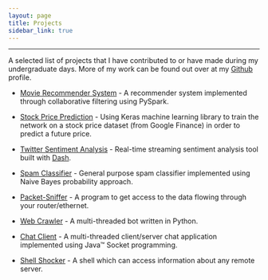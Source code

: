 ```yaml
---
layout: page
title: Projects
sidebar_link: true
---
```

<hr>



A selected list of projects that I have contributed to or have made during my undergraduate days. More of my work can be found out over at my [Github](https://github.com/azkh93) profile.


- [Movie Recommender System](https://github.com/azkh93/Movie-Recommender-System) - A recommender system implemented through collaborative filtering using PySpark.

- [Stock Price Prediction](https://github.com/azkh93/Stock-Price-Prediction) - Using Keras machine learning library to train the network on a stock price dataset (from Google Finance) in order to predict a future price.

- [Twitter Sentiment Analysis](https://github.com/azkh93/Twitter-Sentiment-Analysis) - Real-time streaming sentiment analysis tool built with [Dash](https://plot.ly/products/dash/).
- [Spam Classifier](https://github.com/azkh93/Spam-Ham-Classifier) - General purpose spam classifier implemented using Naive Bayes probability approach.

- [Packet-Sniffer](https://github.com/azkh93/Packet-Sniffer) - A program to get access to the data flowing through your router/ethernet.

- [Web Crawler](https://github.com/azkh93/Web-Crawler) - A multi-threaded bot written in Python.

- [Chat Client](https://github.com/azkh93/Chat-Client) - A multi-threaded client/server chat application implemented using Java™ Socket programming.

- [Shell Shocker](https://github.com/azkh93/Shell-Shocker) - A shell which can access information about any remote server.
